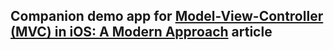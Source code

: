 ## Companion demo app for [Model-View-Controller (MVC) in iOS: A Modern Approach](https://www.raywenderlich.com/132662/mvc-in-ios-a-modern-approach) article
